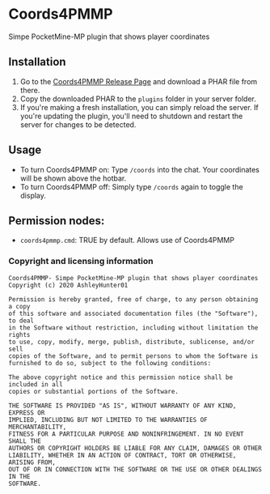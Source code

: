 # Coords4PMMP
Simpe PocketMine-MP plugin that shows player coordinates

## Installation


1. Go to the [Coords4PMMP Release Page](https://github.com/AshleyHunter01/Coords4PMMP/releases) and download a PHAR file from there.
2. Copy the downloaded PHAR to the `plugins` folder in your server folder.
3. If you're making a fresh installation, you can simply reload the server. If you're updating the plugin, you'll need to shutdown and restart the server for changes to be detected.

## Usage
- To turn Coords4PMMP on:
  Type `/coords` into the chat. Your coordinates will be shown above the hotbar.
- To turn Coords4PMMP off:
  Simply type `/coords` again to toggle the display.

## Permission nodes:
- `coords4pmmp.cmd`: TRUE by default. Allows use of Coords4PMMP

### Copyright and licensing information
```
Coords4PMMP- Simpe PocketMine-MP plugin that shows player coordinates
Copyright (c) 2020 AshleyHunter01

Permission is hereby granted, free of charge, to any person obtaining a copy
of this software and associated documentation files (the "Software"), to deal
in the Software without restriction, including without limitation the rights
to use, copy, modify, merge, publish, distribute, sublicense, and/or sell
copies of the Software, and to permit persons to whom the Software is
furnished to do so, subject to the following conditions:

The above copyright notice and this permission notice shall be included in all
copies or substantial portions of the Software.

THE SOFTWARE IS PROVIDED "AS IS", WITHOUT WARRANTY OF ANY KIND, EXPRESS OR
IMPLIED, INCLUDING BUT NOT LIMITED TO THE WARRANTIES OF MERCHANTABILITY,
FITNESS FOR A PARTICULAR PURPOSE AND NONINFRINGEMENT. IN NO EVENT SHALL THE
AUTHORS OR COPYRIGHT HOLDERS BE LIABLE FOR ANY CLAIM, DAMAGES OR OTHER
LIABILITY, WHETHER IN AN ACTION OF CONTRACT, TORT OR OTHERWISE, ARISING FROM,
OUT OF OR IN CONNECTION WITH THE SOFTWARE OR THE USE OR OTHER DEALINGS IN THE
SOFTWARE.
```